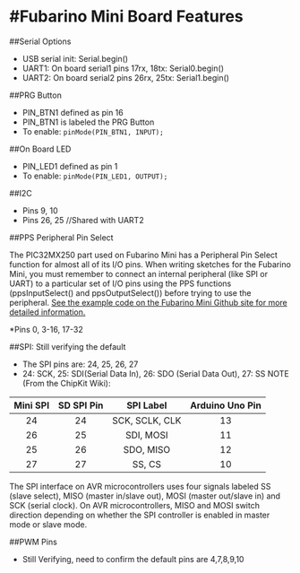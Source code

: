 #Fubarino Mini Board Features
====

##Serial Options
* USB serial init: Serial.begin()
* UART1: On board serial1 pins 17rx, 18tx: Serial0.begin()
* UART2: On board serial2 pins 26rx, 25tx: Serial1.begin()

##PRG Button
* PIN_BTN1 defined as pin 16
* PIN_BTN1 is labeled the PRG Button
* To enable: `pinMode(PIN_BTN1, INPUT);`

##On Board LED
* PIN_LED1 defined as pin 1 
* To enable: `pinMode(PIN_LED1, OUTPUT);`


##I2C
* Pins 9, 10
* Pins 26, 25 //Shared with UART2


##PPS Peripheral Pin Select

The PIC32MX250 part used on Fubarino Mini has a Peripheral Pin Select function for almost all of its I/O pins. When writing sketches for the Fubarino Mini, you must remember to connect an internal peripheral (like SPI or UART) to a particular set of I/O pins using the PPS functions (ppsInputSelect() and ppsOutputSelect()) before trying to use the peripheral. [See the example code on the Fubarino Mini Github site for more detailed information.](wiki/Fubarino-Mini-pps)


*Pins 0, 3-16, 17-32

##SPI: Still verifying the default
* The SPI pins are: 24, 25, 26, 27
* 24: SCK, 25: SDI(Serial Data In), 26: SDO (Serial Data Out), 27: SS
NOTE (From the ChipKit Wiki):

|Mini SPI| SD SPI Pin | SPI Label| Arduino Uno Pin|
|:--:|:---:|:----:|:---:|
|24|24|SCK, SCLK, CLK| 13| 
|26|25|SDI, MOSI| 11|
|25|26|SDO, MISO| 12|
|27|27|SS, CS| 10|

The SPI interface on AVR microcontrollers uses four signals labeled SS (slave select), MISO (master in/slave out), MOSI (master out/slave in) and SCK (serial clock). On AVR microcontrollers, MISO and MOSI switch direction depending on whether the SPI controller is enabled in master mode or slave mode.

##PWM Pins
* Still Verifying, need to confirm the default pins are 4,7,8,9,10